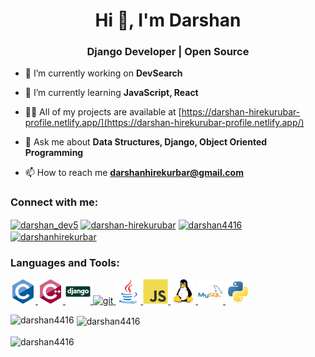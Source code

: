<h1 align="center">Hi 👋, I'm Darshan</h1>
<h3 align="center">Django Developer | Open Source</h3>


- 🔭 I’m currently working on **DevSearch**

- 🌱 I’m currently learning **JavaScript, React**

- 👨‍💻 All of my projects are available at [https://darshan-hirekurubar-profile.netlify.app/](https://darshan-hirekurubar-profile.netlify.app/)

- 💬 Ask me about **Data Structures, Django, Object Oriented Programming**

- 📫 How to reach me **darshanhirekurbar@gmail.com**

<h3 align="left">Connect with me:</h3>
<p align="left">
<a href="https://twitter.com/darshan_dev5" target="blank"><img align="center" src="https://raw.githubusercontent.com/rahuldkjain/github-profile-readme-generator/master/src/images/icons/Social/twitter.svg" alt="darshan_dev5" height="30" width="40" /></a>
<a href="https://linkedin.com/in/darshan-hirekurubar" target="blank"><img align="center" src="https://raw.githubusercontent.com/rahuldkjain/github-profile-readme-generator/master/src/images/icons/Social/linked-in-alt.svg" alt="darshan-hirekurubar" height="30" width="40" /></a>
<a href="https://www.leetcode.com/darshan4416" target="blank"><img align="center" src="https://raw.githubusercontent.com/rahuldkjain/github-profile-readme-generator/master/src/images/icons/Social/leet-code.svg" alt="darshan4416" height="30" width="40" /></a>
<a href="https://auth.geeksforgeeks.org/user/darshanhirekurbar" target="blank"><img align="center" src="https://raw.githubusercontent.com/rahuldkjain/github-profile-readme-generator/master/src/images/icons/Social/geeks-for-geeks.svg" alt="darshanhirekurbar" height="30" width="40" /></a>
</p>

<h3 align="left">Languages and Tools:</h3>
<p align="left"> <a href="https://www.cprogramming.com/" target="_blank"> <img src="https://raw.githubusercontent.com/devicons/devicon/master/icons/c/c-original.svg" alt="c" width="40" height="40"/> </a> <a href="https://www.w3schools.com/cpp/" target="_blank"> <img src="https://raw.githubusercontent.com/devicons/devicon/master/icons/cplusplus/cplusplus-original.svg" alt="cplusplus" width="40" height="40"/> </a> <a href="https://www.djangoproject.com/" target="_blank"> <img src="https://raw.githubusercontent.com/devicons/devicon/master/icons/django/django-original.svg" alt="django" width="40" height="40"/> </a> <a href="https://git-scm.com/" target="_blank"> <img src="https://www.vectorlogo.zone/logos/git-scm/git-scm-icon.svg" alt="git" width="40" height="40"/> </a> <a href="https://www.java.com" target="_blank"> <img src="https://raw.githubusercontent.com/devicons/devicon/master/icons/java/java-original.svg" alt="java" width="40" height="40"/> </a> <a href="https://developer.mozilla.org/en-US/docs/Web/JavaScript" target="_blank"> <img src="https://raw.githubusercontent.com/devicons/devicon/master/icons/javascript/javascript-original.svg" alt="javascript" width="40" height="40"/> </a> <a href="https://www.linux.org/" target="_blank"> <img src="https://raw.githubusercontent.com/devicons/devicon/master/icons/linux/linux-original.svg" alt="linux" width="40" height="40"/> </a> <a href="https://www.mysql.com/" target="_blank"> <img src="https://raw.githubusercontent.com/devicons/devicon/master/icons/mysql/mysql-original-wordmark.svg" alt="mysql" width="40" height="40"/> </a> <a href="https://www.python.org" target="_blank"> <img src="https://raw.githubusercontent.com/devicons/devicon/master/icons/python/python-original.svg" alt="python" width="40" height="40"/> </a> </p>

<p><img align="left" src="https://github-readme-stats.vercel.app/api/top-langs?username=darshan4416&show_icons=true&locale=en&layout=compact" alt="darshan4416" /></p>

<p>&nbsp;<img align="center" src="https://github-readme-stats.vercel.app/api?username=darshan4416&show_icons=true&locale=en" alt="darshan4416" /></p>

<p><img align="center" src="https://github-readme-streak-stats.herokuapp.com/?user=darshan4416&" alt="darshan4416" /></p>
